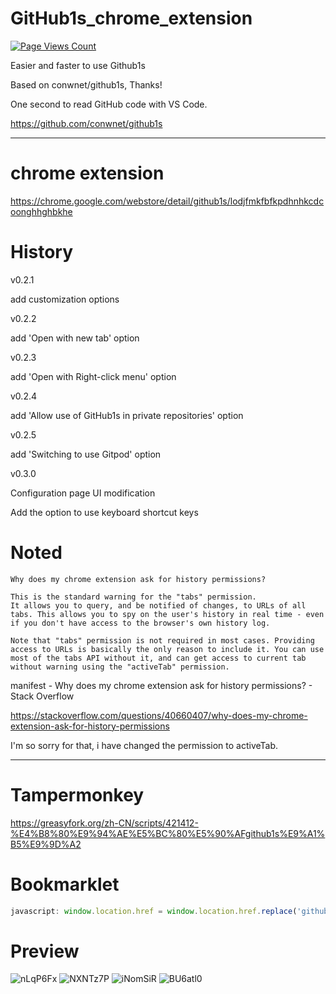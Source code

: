 # GitHub1s_chrome_extension 
[![Page Views Count](https://badges.toozhao.com/badges/01EYB0JV8TJM3A7E0TK240SB29/green.svg)](https://badges.toozhao.com/stats/01EYB0JV8TJM3A7E0TK240SB29 "Get your own page views count badge on badges.toozhao.com")

Easier and faster to use Github1s

Based on conwnet/github1s, Thanks!

One second to read GitHub code with VS Code. 

https://github.com/conwnet/github1s 

----------

# chrome extension
https://chrome.google.com/webstore/detail/github1s/lodjfmkfbfkpdhnhkcdcoonghhghbkhe

# History

v0.2.1

add customization options


v0.2.2

add  'Open with new tab' option

v0.2.3

add 'Open with Right-click menu' option

v0.2.4

add 'Allow use of GitHub1s in private repositories' option

v0.2.5

add 'Switching to use Gitpod' option

v0.3.0

Configuration page UI modification

Add the option to use keyboard shortcut keys


# Noted

```
Why does my chrome extension ask for history permissions?

This is the standard warning for the "tabs" permission.
It allows you to query, and be notified of changes, to URLs of all tabs. This allows you to spy on the user's history in real time - even if you don't have access to the browser's own history log.

Note that "tabs" permission is not required in most cases. Providing access to URLs is basically the only reason to include it. You can use most of the tabs API without it, and can get access to current tab without warning using the "activeTab" permission.
```

manifest - Why does my chrome extension ask for history permissions? - Stack Overflow 

https://stackoverflow.com/questions/40660407/why-does-my-chrome-extension-ask-for-history-permissions 

I'm so sorry for that, i have changed the permission to activeTab.

----------

# Tampermonkey
https://greasyfork.org/zh-CN/scripts/421412-%E4%B8%80%E9%94%AE%E5%BC%80%E5%90%AFgithub1s%E9%A1%B5%E9%9D%A2

# Bookmarklet 
```javascript
javascript: window.location.href = window.location.href.replace('github.com', 'github1s.com')
```


# Preview
![nLqP6Fx](https://user-images.githubusercontent.com/14891797/108682902-de62ea00-752b-11eb-8572-4b66268f422d.png)
![NXNTz7P](https://i.imgur.com/NXNTz7P.png)
![iNomSiR](https://i.imgur.com/iNomSiR.png)
![BU6atl0](https://i.imgur.com/BU6atl0.png)
